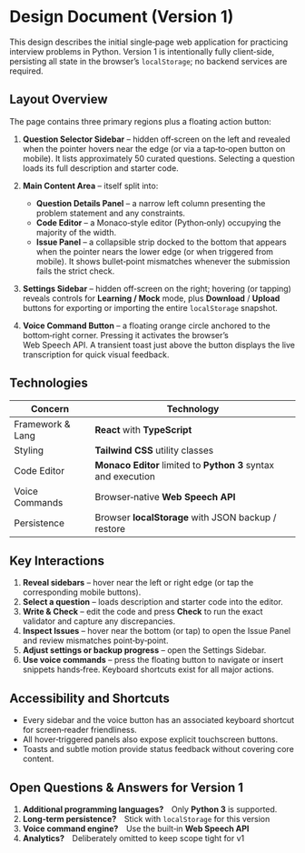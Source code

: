 # Design Document (Version 1)

This design describes the initial single‑page web application for practicing interview problems in Python. Version 1 is intentionally fully client‑side, persisting all state in the browser’s `localStorage`; no backend services are required.

## Layout Overview

The page contains three primary regions plus a floating action button:

1. **Question Selector Sidebar** – hidden off‑screen on the left and revealed when the pointer hovers near the edge (or via a tap‑to‑open button on mobile). It lists approximately 50 curated questions. Selecting a question loads its full description and starter code.

2. **Main Content Area** – itself split into:

   * **Question Details Panel** – a narrow left column presenting the problem statement and any constraints.
   * **Code Editor** – a Monaco‑style editor (Python‑only) occupying the majority of the width.
   * **Issue Panel** – a collapsible strip docked to the bottom that appears when the pointer nears the lower edge (or when triggered from mobile). It shows bullet‑point mismatches whenever the submission fails the strict check.

3. **Settings Sidebar** – hidden off‑screen on the right; hovering (or tapping) reveals controls for **Learning / Mock** mode, plus **Download** / **Upload** buttons for exporting or importing the entire `localStorage` snapshot.

4. **Voice Command Button** – a floating orange circle anchored to the bottom‑right corner. Pressing it activates the browser’s Web Speech API. A transient toast just above the button displays the live transcription for quick visual feedback.

## Technologies

| Concern          | Technology                                                     |
| ---------------- | -------------------------------------------------------------- |
| Framework & Lang | **React** with **TypeScript**                                  |
| Styling          | **Tailwind CSS** utility classes                               |
| Code Editor      | **Monaco Editor** limited to **Python 3** syntax and execution |
| Voice Commands   | Browser‑native **Web Speech API**                              |
| Persistence      | Browser **localStorage** with JSON backup / restore            |

## Key Interactions

1. **Reveal sidebars** – hover near the left or right edge (or tap the corresponding mobile buttons).
2. **Select a question** – loads description and starter code into the editor.
3. **Write & Check** – edit the code and press **Check** to run the exact validator and capture any discrepancies.
4. **Inspect Issues** – hover near the bottom (or tap) to open the Issue Panel and review mismatches point‑by‑point.
5. **Adjust settings or backup progress** – open the Settings Sidebar.
6. **Use voice commands** – press the floating button to navigate or insert snippets hands‑free. Keyboard shortcuts exist for all major actions.

## Accessibility and Shortcuts

* Every sidebar and the voice button has an associated keyboard shortcut for screen‑reader friendliness.
* All hover‑triggered panels also expose explicit touchscreen buttons.
* Toasts and subtle motion provide status feedback without covering core content.

## Open Questions & Answers for Version 1

1. **Additional programming languages?** Only **Python 3** is supported.&#x20;
2. **Long‑term persistence?** Stick with `localStorage` for this version
3. **Voice command engine?** Use the built‑in **Web Speech API**
4. **Analytics?** Deliberately omitted to keep scope tight for v1
